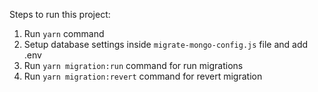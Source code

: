 Steps to run this project:

1. Run `yarn` command
2. Setup database settings inside `migrate-mongo-config.js` file and add .env
3. Run `yarn migration:run` command for run migrations
4. Run `yarn migration:revert` command for revert migration
